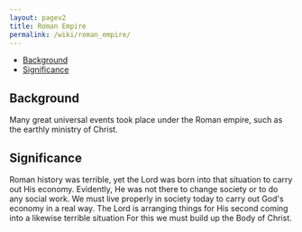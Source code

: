 ```yaml
---
layout: pagev2
title: Roman Empire
permalink: /wiki/roman_empire/
---
```

- [Background](#background)
- [Significance](#significance)

## Background

Many great universal events took place under the Roman empire, such as the earthly ministry of Christ.

## Significance

Roman history was terrible, yet the Lord was born into that situation to carry out His economy. Evidently, He was not there to change society or to do any social work. We must live properly in society today to carry out God's economy in a real way. The Lord is arranging things for His second coming into a likewise terrible situation For this we must build up the Body of Christ.